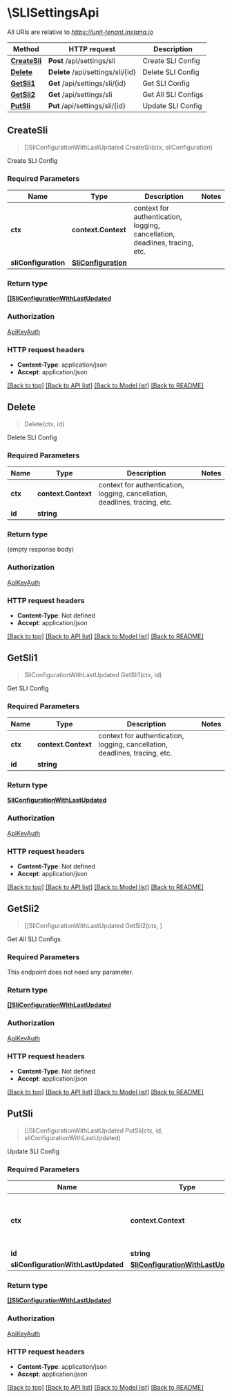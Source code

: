 # \SLISettingsApi

All URIs are relative to *https://unit-tenant.instana.io*

Method | HTTP request | Description
------------- | ------------- | -------------
[**CreateSli**](SLISettingsApi.md#CreateSli) | **Post** /api/settings/sli | Create SLI Config
[**Delete**](SLISettingsApi.md#Delete) | **Delete** /api/settings/sli/{id} | Delete SLI Config
[**GetSli1**](SLISettingsApi.md#GetSli1) | **Get** /api/settings/sli/{id} | Get SLI Config
[**GetSli2**](SLISettingsApi.md#GetSli2) | **Get** /api/settings/sli | Get All SLI Configs
[**PutSli**](SLISettingsApi.md#PutSli) | **Put** /api/settings/sli/{id} | Update SLI Config



## CreateSli

> []SliConfigurationWithLastUpdated CreateSli(ctx, sliConfiguration)

Create SLI Config

### Required Parameters


Name | Type | Description  | Notes
------------- | ------------- | ------------- | -------------
**ctx** | **context.Context** | context for authentication, logging, cancellation, deadlines, tracing, etc.
**sliConfiguration** | [**SliConfiguration**](SliConfiguration.md)|  | 

### Return type

[**[]SliConfigurationWithLastUpdated**](SliConfigurationWithLastUpdated.md)

### Authorization

[ApiKeyAuth](../README.md#ApiKeyAuth)

### HTTP request headers

- **Content-Type**: application/json
- **Accept**: application/json

[[Back to top]](#) [[Back to API list]](../README.md#documentation-for-api-endpoints)
[[Back to Model list]](../README.md#documentation-for-models)
[[Back to README]](../README.md)


## Delete

> Delete(ctx, id)

Delete SLI Config

### Required Parameters


Name | Type | Description  | Notes
------------- | ------------- | ------------- | -------------
**ctx** | **context.Context** | context for authentication, logging, cancellation, deadlines, tracing, etc.
**id** | **string**|  | 

### Return type

 (empty response body)

### Authorization

[ApiKeyAuth](../README.md#ApiKeyAuth)

### HTTP request headers

- **Content-Type**: Not defined
- **Accept**: application/json

[[Back to top]](#) [[Back to API list]](../README.md#documentation-for-api-endpoints)
[[Back to Model list]](../README.md#documentation-for-models)
[[Back to README]](../README.md)


## GetSli1

> SliConfigurationWithLastUpdated GetSli1(ctx, id)

Get SLI Config

### Required Parameters


Name | Type | Description  | Notes
------------- | ------------- | ------------- | -------------
**ctx** | **context.Context** | context for authentication, logging, cancellation, deadlines, tracing, etc.
**id** | **string**|  | 

### Return type

[**SliConfigurationWithLastUpdated**](SliConfigurationWithLastUpdated.md)

### Authorization

[ApiKeyAuth](../README.md#ApiKeyAuth)

### HTTP request headers

- **Content-Type**: Not defined
- **Accept**: application/json

[[Back to top]](#) [[Back to API list]](../README.md#documentation-for-api-endpoints)
[[Back to Model list]](../README.md#documentation-for-models)
[[Back to README]](../README.md)


## GetSli2

> []SliConfigurationWithLastUpdated GetSli2(ctx, )

Get All SLI Configs

### Required Parameters

This endpoint does not need any parameter.

### Return type

[**[]SliConfigurationWithLastUpdated**](SliConfigurationWithLastUpdated.md)

### Authorization

[ApiKeyAuth](../README.md#ApiKeyAuth)

### HTTP request headers

- **Content-Type**: Not defined
- **Accept**: application/json

[[Back to top]](#) [[Back to API list]](../README.md#documentation-for-api-endpoints)
[[Back to Model list]](../README.md#documentation-for-models)
[[Back to README]](../README.md)


## PutSli

> []SliConfigurationWithLastUpdated PutSli(ctx, id, sliConfigurationWithLastUpdated)

Update SLI Config

### Required Parameters


Name | Type | Description  | Notes
------------- | ------------- | ------------- | -------------
**ctx** | **context.Context** | context for authentication, logging, cancellation, deadlines, tracing, etc.
**id** | **string**|  | 
**sliConfigurationWithLastUpdated** | [**SliConfigurationWithLastUpdated**](SliConfigurationWithLastUpdated.md)|  | 

### Return type

[**[]SliConfigurationWithLastUpdated**](SliConfigurationWithLastUpdated.md)

### Authorization

[ApiKeyAuth](../README.md#ApiKeyAuth)

### HTTP request headers

- **Content-Type**: application/json
- **Accept**: application/json

[[Back to top]](#) [[Back to API list]](../README.md#documentation-for-api-endpoints)
[[Back to Model list]](../README.md#documentation-for-models)
[[Back to README]](../README.md)

